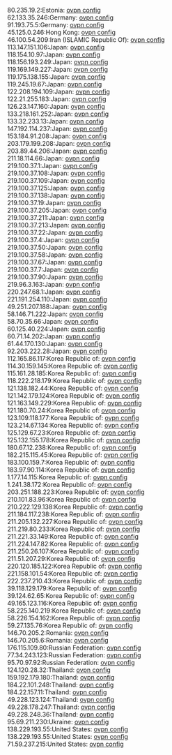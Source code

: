 80.235.19.2:Estonia: [ovpn config](vpn/80_235_19_2.ovpn)  
62.133.35.246:Germany: [ovpn config](vpn/62_133_35_246.ovpn)  
91.193.75.5:Germany: [ovpn config](vpn/91_193_75_5.ovpn)  
45.125.0.246:Hong Kong: [ovpn config](vpn/45_125_0_246.ovpn)  
46.100.54.209:Iran (ISLAMIC Republic Of): [ovpn config](vpn/46_100_54_209.ovpn)  
113.147.151.106:Japan: [ovpn config](vpn/113_147_151_106.ovpn)  
118.154.10.97:Japan: [ovpn config](vpn/118_154_10_97.ovpn)  
118.156.193.249:Japan: [ovpn config](vpn/118_156_193_249.ovpn)  
119.169.149.227:Japan: [ovpn config](vpn/119_169_149_227.ovpn)  
119.175.138.155:Japan: [ovpn config](vpn/119_175_138_155.ovpn)  
119.245.19.67:Japan: [ovpn config](vpn/119_245_19_67.ovpn)  
122.208.194.109:Japan: [ovpn config](vpn/122_208_194_109.ovpn)  
122.21.255.183:Japan: [ovpn config](vpn/122_21_255_183.ovpn)  
126.23.147.160:Japan: [ovpn config](vpn/126_23_147_160.ovpn)  
133.218.161.252:Japan: [ovpn config](vpn/133_218_161_252.ovpn)  
133.32.233.13:Japan: [ovpn config](vpn/133_32_233_13.ovpn)  
147.192.114.237:Japan: [ovpn config](vpn/147_192_114_237.ovpn)  
153.184.91.208:Japan: [ovpn config](vpn/153_184_91_208.ovpn)  
203.179.199.208:Japan: [ovpn config](vpn/203_179_199_208.ovpn)  
203.89.44.206:Japan: [ovpn config](vpn/203_89_44_206.ovpn)  
211.18.114.66:Japan: [ovpn config](vpn/211_18_114_66.ovpn)  
219.100.37.1:Japan: [ovpn config](vpn/219_100_37_1.ovpn)  
219.100.37.108:Japan: [ovpn config](vpn/219_100_37_108.ovpn)  
219.100.37.109:Japan: [ovpn config](vpn/219_100_37_109.ovpn)  
219.100.37.125:Japan: [ovpn config](vpn/219_100_37_125.ovpn)  
219.100.37.138:Japan: [ovpn config](vpn/219_100_37_138.ovpn)  
219.100.37.19:Japan: [ovpn config](vpn/219_100_37_19.ovpn)  
219.100.37.205:Japan: [ovpn config](vpn/219_100_37_205.ovpn)  
219.100.37.211:Japan: [ovpn config](vpn/219_100_37_211.ovpn)  
219.100.37.213:Japan: [ovpn config](vpn/219_100_37_213.ovpn)  
219.100.37.22:Japan: [ovpn config](vpn/219_100_37_22.ovpn)  
219.100.37.4:Japan: [ovpn config](vpn/219_100_37_4.ovpn)  
219.100.37.50:Japan: [ovpn config](vpn/219_100_37_50.ovpn)  
219.100.37.58:Japan: [ovpn config](vpn/219_100_37_58.ovpn)  
219.100.37.67:Japan: [ovpn config](vpn/219_100_37_67.ovpn)  
219.100.37.7:Japan: [ovpn config](vpn/219_100_37_7.ovpn)  
219.100.37.90:Japan: [ovpn config](vpn/219_100_37_90.ovpn)  
219.96.3.163:Japan: [ovpn config](vpn/219_96_3_163.ovpn)  
220.247.68.1:Japan: [ovpn config](vpn/220_247_68_1.ovpn)  
221.191.254.110:Japan: [ovpn config](vpn/221_191_254_110.ovpn)  
49.251.207.188:Japan: [ovpn config](vpn/49_251_207_188.ovpn)  
58.146.71.222:Japan: [ovpn config](vpn/58_146_71_222.ovpn)  
58.70.35.66:Japan: [ovpn config](vpn/58_70_35_66.ovpn)  
60.125.40.224:Japan: [ovpn config](vpn/60_125_40_224.ovpn)  
60.71.14.202:Japan: [ovpn config](vpn/60_71_14_202.ovpn)  
61.44.170.130:Japan: [ovpn config](vpn/61_44_170_130.ovpn)  
92.203.222.28:Japan: [ovpn config](vpn/92_203_222_28.ovpn)  
112.165.86.117:Korea Republic of: [ovpn config](vpn/112_165_86_117.ovpn)  
114.30.159.145:Korea Republic of: [ovpn config](vpn/114_30_159_145.ovpn)  
115.161.28.185:Korea Republic of: [ovpn config](vpn/115_161_28_185.ovpn)  
118.222.218.179:Korea Republic of: [ovpn config](vpn/118_222_218_179.ovpn)  
121.138.182.44:Korea Republic of: [ovpn config](vpn/121_138_182_44.ovpn)  
121.142.179.124:Korea Republic of: [ovpn config](vpn/121_142_179_124.ovpn)  
121.163.149.229:Korea Republic of: [ovpn config](vpn/121_163_149_229.ovpn)  
121.180.70.24:Korea Republic of: [ovpn config](vpn/121_180_70_24.ovpn)  
123.109.118.177:Korea Republic of: [ovpn config](vpn/123_109_118_177.ovpn)  
123.214.67.134:Korea Republic of: [ovpn config](vpn/123_214_67_134.ovpn)  
125.129.67.23:Korea Republic of: [ovpn config](vpn/125_129_67_23.ovpn)  
125.132.155.178:Korea Republic of: [ovpn config](vpn/125_132_155_178.ovpn)  
180.67.12.238:Korea Republic of: [ovpn config](vpn/180_67_12_238.ovpn)  
182.215.115.45:Korea Republic of: [ovpn config](vpn/182_215_115_45.ovpn)  
183.100.159.7:Korea Republic of: [ovpn config](vpn/183_100_159_7.ovpn)  
183.97.90.114:Korea Republic of: [ovpn config](vpn/183_97_90_114.ovpn)  
1.177.14.115:Korea Republic of: [ovpn config](vpn/1_177_14_115.ovpn)  
1.241.38.172:Korea Republic of: [ovpn config](vpn/1_241_38_172.ovpn)  
203.251.188.223:Korea Republic of: [ovpn config](vpn/203_251_188_223.ovpn)  
210.101.83.96:Korea Republic of: [ovpn config](vpn/210_101_83_96.ovpn)  
210.222.129.138:Korea Republic of: [ovpn config](vpn/210_222_129_138.ovpn)  
211.184.117.238:Korea Republic of: [ovpn config](vpn/211_184_117_238.ovpn)  
211.205.132.227:Korea Republic of: [ovpn config](vpn/211_205_132_227.ovpn)  
211.219.80.233:Korea Republic of: [ovpn config](vpn/211_219_80_233.ovpn)  
211.221.33.149:Korea Republic of: [ovpn config](vpn/211_221_33_149.ovpn)  
211.224.147.82:Korea Republic of: [ovpn config](vpn/211_224_147_82.ovpn)  
211.250.26.107:Korea Republic of: [ovpn config](vpn/211_250_26_107.ovpn)  
211.51.207.29:Korea Republic of: [ovpn config](vpn/211_51_207_29.ovpn)  
220.120.185.122:Korea Republic of: [ovpn config](vpn/220_120_185_122.ovpn)  
221.158.101.54:Korea Republic of: [ovpn config](vpn/221_158_101_54.ovpn)  
222.237.210.43:Korea Republic of: [ovpn config](vpn/222_237_210_43.ovpn)  
39.118.129.179:Korea Republic of: [ovpn config](vpn/39_118_129_179.ovpn)  
39.124.62.65:Korea Republic of: [ovpn config](vpn/39_124_62_65.ovpn)  
49.165.123.116:Korea Republic of: [ovpn config](vpn/49_165_123_116.ovpn)  
58.225.140.219:Korea Republic of: [ovpn config](vpn/58_225_140_219.ovpn)  
58.226.154.162:Korea Republic of: [ovpn config](vpn/58_226_154_162.ovpn)  
59.27.135.76:Korea Republic of: [ovpn config](vpn/59_27_135_76.ovpn)  
146.70.205.2:Romania: [ovpn config](vpn/146_70_205_2.ovpn)  
146.70.205.6:Romania: [ovpn config](vpn/146_70_205_6.ovpn)  
176.115.109.80:Russian Federation: [ovpn config](vpn/176_115_109_80.ovpn)  
77.34.243.123:Russian Federation: [ovpn config](vpn/77_34_243_123.ovpn)  
95.70.97.92:Russian Federation: [ovpn config](vpn/95_70_97_92.ovpn)  
124.120.28.32:Thailand: [ovpn config](vpn/124_120_28_32.ovpn)  
159.192.179.180:Thailand: [ovpn config](vpn/159_192_179_180.ovpn)  
184.22.101.248:Thailand: [ovpn config](vpn/184_22_101_248.ovpn)  
184.22.157.11:Thailand: [ovpn config](vpn/184_22_157_11.ovpn)  
49.228.123.124:Thailand: [ovpn config](vpn/49_228_123_124.ovpn)  
49.228.178.247:Thailand: [ovpn config](vpn/49_228_178_247.ovpn)  
49.228.248.36:Thailand: [ovpn config](vpn/49_228_248_36.ovpn)  
95.69.211.230:Ukraine: [ovpn config](vpn/95_69_211_230.ovpn)  
138.229.193.55:United States: [ovpn config](vpn/138_229_193_55.ovpn)  
138.229.193.55:United States: [ovpn config](vpn/138_229_193_55.ovpn)  
71.59.237.215:United States: [ovpn config](vpn/71_59_237_215.ovpn)  
